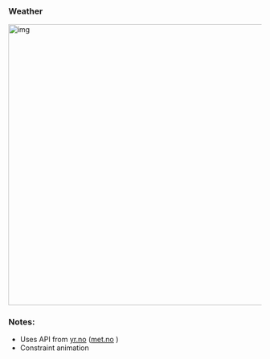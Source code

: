 ### Weather 

<img width="559.5" alt="img" src="https://rawgit.com/stylekit/img/master/weatherapp_rev1.mov.gif">

### Notes:

- Uses API from [yr.no](https://www.yr.no)  ([met.no](https://www.met.no) )
- Constraint animation